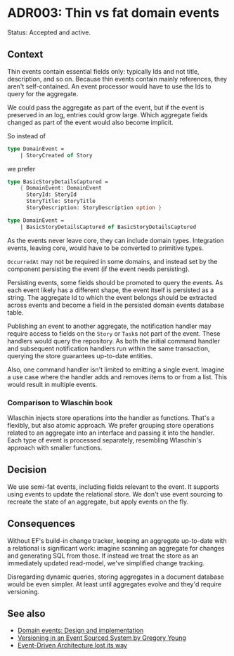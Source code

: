 # ADR003: Thin vs fat domain events

Status: Accepted and active.

## Context

Thin events contain essential fields only: typically Ids and not title,
description, and so on. Because thin events contain mainly references, they
aren't self-contained. An event processor would have to use the Ids to query for
the aggregate.

We could pass the aggregate as part of the event, but if the event is preserved
in an log, entries could grow large. Which aggregate fields changed as part of
the event would also become implicit.

So instead of

```fsharp
type DomainEvent =
    | StoryCreated of Story
```

we prefer

```fsharp
type BasicStoryDetailsCaptured =
    { DomainEvent: DomainEvent
      StoryId: StoryId
      StoryTitle: StoryTitle
      StoryDescription: StoryDescription option }

type DomainEvent =
    | BasicStoryDetailsCaptured of BasicStoryDetailsCaptured
```

As the events never leave core, they can include domain types. Integration
events, leaving core, would have to be converted to primitive types.

`OccurredAt` may not be required in some domains, and instead set by the
component persisting the event (if the event needs persisting).

Persisting events, some fields should be promoted to query the events. As each
event likely has a different shape, the event itself is persisted as a string.
The aggregate Id to which the event belongs should be extracted across events
and become a field in the persisted domain events database table.

Publishing an event to another aggregate, the notification handler may require
access to fields on the `Story` or `Task`s not part of the event. These handlers
would query the repository. As both the initial command handler and subsequent
notification handlers run within the same transaction, querying the store
guarantees up-to-date entities.

Also, one command handler isn't limited to emitting a single event. Imagine a
use case where the handler adds and removes items to or from a list. This would
result in multiple events.

### Comparison to Wlaschin book

Wlaschin injects store operations into the handler as functions. That's a
flexibly, but also atomic approach. We prefer grouping store operations related
to an aggregate into an interface and passing it into the handler. Each type of
event is processed separately, resembling Wlaschin's approach with smaller
functions.

## Decision

We use semi-fat events, including fields relevant to the event. It supports
using events to update the relational store. We don't use event sourcing to
recreate the state of an aggregate, but apply events on the fly.

## Consequences

Without EF's build-in change tracker, keeping an aggregate up-to-date with a
relational is significant work: imagine scanning an aggregate for changes and
generating SQL from those. If instead we treat the store as an immediately
updated read-model, we've simplified change tracking.

Disregarding dynamic queries, storing aggregates in a document database would be
even simpler. At least until aggregates evolve and they'd require versioning.

## See also

- [Domain events: Design and
  implementation](https://learn.microsoft.com/en-us/dotnet/architecture/microservices/microservice-ddd-cqrs-patterns/domain-events-design-implementation)
- [Versioning in an Event Sourced System by Gregory Young](https://leanpub.com/esversioning)
- [Event-Driven Architecture lost its way](https://www.youtube.com/watch?v=YusVrd9rHJU)